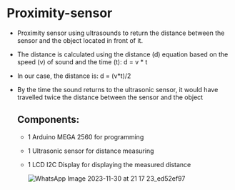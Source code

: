 # Proximity-sensor

- Proximity sensor using ultrasounds to return the distance between the sensor and the object located in front of it.
- The distance is calculated using the distance (d) equation based on the speed (v) of sound and the time (t): d = v * t
- In our case, the distance is: d = (v*t)/2
- By the time the sound returns to the ultrasonic sensor, it would have travelled twice the distance between the sensor and the object

  ## Components:
  - 1 Arduino MEGA 2560 for programming
  - 1 Ultrasonic sensor for distance measuring
  - 1 LCD I2C Display for displaying the measured distance
  
    ![WhatsApp Image 2023-11-30 at 21 17 23_ed52ef97](https://github.com/developer980/Proximity-sensor/assets/91996303/f66ad444-2f77-4c70-94e7-0db6e36c183c)

